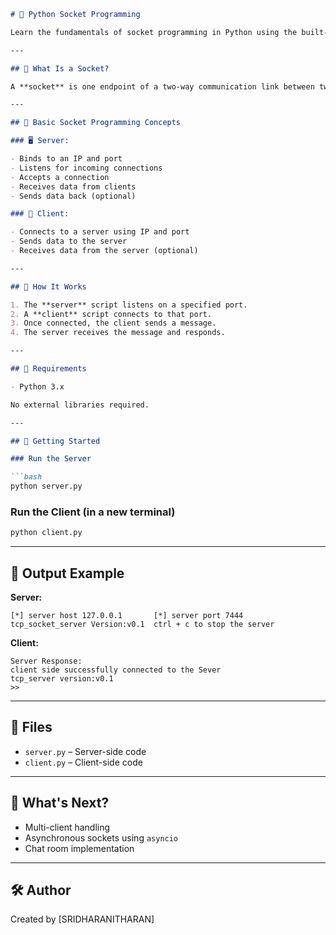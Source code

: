 
````markdown
# 🔌 Python Socket Programming

Learn the fundamentals of socket programming in Python using the built-in `socket` module. This project demonstrates how to create a basic client-server communication model.

---

## 🔹 What Is a Socket?

A **socket** is one endpoint of a two-way communication link between two programs running on a network. In Python, the `socket` module provides access to the BSD socket interface, allowing you to create both TCP and UDP connections.

---

## 🔹 Basic Socket Programming Concepts

### 🖥️ Server:

- Binds to an IP and port
- Listens for incoming connections
- Accepts a connection
- Receives data from clients
- Sends data back (optional)

### 📲 Client:

- Connects to a server using IP and port
- Sends data to the server
- Receives data from the server (optional)

---

## 🔹 How It Works

1. The **server** script listens on a specified port.
2. A **client** script connects to that port.
3. Once connected, the client sends a message.
4. The server receives the message and responds.

---

## 🔹 Requirements

- Python 3.x

No external libraries required.

---

## 🔹 Getting Started

### Run the Server

```bash
python server.py
````

### Run the Client (in a new terminal)

```bash
python client.py
```

---

## 🔹 Output Example

**Server:**

```
[*] server host 127.0.0.1       [*] server port 7444
tcp_socket_server Version:v0.1  ctrl + c to stop the server
```

**Client:**

```
Server Response: 
client side successfully connected to the Sever
tcp_server version:v0.1
>>
```

---

## 📁 Files

* `server.py` – Server-side code
* `client.py` – Client-side code

---

## 🔹 What's Next?

* Multi-client handling
* Asynchronous sockets using `asyncio`
* Chat room implementation

---

## 🛠️ Author

Created by \[SRIDHARANITHARAN]

```


